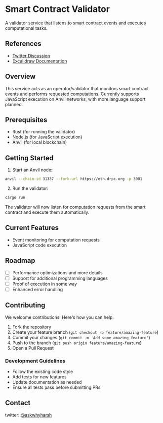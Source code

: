 # Smart Contract Validator

A validator service that listens to smart contract events and executes computational tasks.

## References
- [Twitter Discussion](https://x.com/askwhyharsh/status/1876214220880060702)
- [Excalidraw Documentation](https://t.co/lzj4bW97U1)

## Overview

This service acts as an operator/validator that monitors smart contract events and performs requested computations. Currently supports JavaScript execution on Anvil networks, with more language support planned.

## Prerequisites

- Rust (for running the validator)
- Node.js (for JavaScript execution)
- Anvil (for local blockchain)

## Getting Started

1. Start an Anvil node:
```bash
anvil --chain-id 31337 --fork-url https://eth.drpc.org -p 3001
```

2. Run the validator:
```bash
cargo run
```

The validator will now listen for computation requests from the smart contract and execute them automatically.

## Current Features

- Event monitoring for computation requests
- JavaScript code execution

## Roadmap
- [ ] Performance optimizations and more details
- [ ] Support for additional programming languages
- [ ] Proof of execution in some way
- [ ] Enhanced error handling

## Contributing

We welcome contributions! Here's how you can help:

1. Fork the repository
2. Create your feature branch (`git checkout -b feature/amazing-feature`)
3. Commit your changes (`git commit -m 'Add some amazing feature'`)
4. Push to the branch (`git push origin feature/amazing-feature`)
5. Open a Pull Request

### Development Guidelines

- Follow the existing code style
- Add tests for new features
- Update documentation as needed
- Ensure all tests pass before submitting PRs


## Contact

twitter: [@askwhyharsh](https://x.com/askwhyharsh)